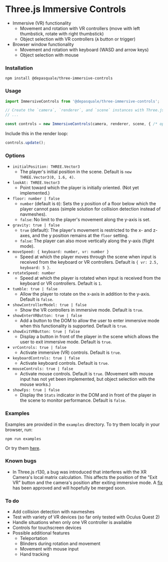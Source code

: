 # Three.js Immersive Controls

- Immersive (VR) functionality
  - Movement and rotation with VR controllers (move with left thumbstick, rotate with right thumbstick)
  - Object selection with VR controllers (`A` button or trigger)
- Browser window functionality
  - Movement and rotation with keyboard (WASD and arrow keys)
  - Object selection with mouse

### Installation

```
npm install @depasquale/three-immersive-controls
```

### Usage

```javascript
import ImmersiveControls from '@depasquale/three-immersive-controls';

// Create the `camera`, `renderer`, and `scene` instances with Three.js
// ...

const controls = new ImmersiveControls(camera, renderer, scene, { /* options */ });
```

Include this in the render loop:

```javascript
controls.update();
```

### Options

- `initialPosition: THREE.Vector3`
  - The player's initial position in the scene. Default is `new THREE.Vector3(0, 1.6, 4)`.
- `lookAt: THREE.Vector3`
  - Point toward which the player is initially oriented. (Not yet implemented.)
- `floor: number | false`
  - `number` (default is `0`): Sets the y position of a floor below which the player cannot pass (simple solution for collision detection instead of navmeshes).
  - `false`: No limit to the player's movement along the y-axis is set.
- `gravity: true | false`
  - `true` (default): The player's movement is restricted to the x- and z-axes, and the y position remains at the `floor` setting.
  - `false`: The player can also move vertically along the y-axis (flight mode).
- `moveSpeed: { keyboard: number, vr: number }`
  - Speed at which the player moves through the scene when input is received from the keyboard or VR controllers. Default is `{ vr: 2.5, keyboard: 5 }`.
- `rotateSpeed: number`
  - Speed at which the player is rotated when input is received from the keyboard or VR controllers. Default is `1`.
- `tumble: true | false`
  - Allow the player to rotate on the x-axis in addition to the y-axis. Default is `false`.
- `showControllerModel: true | false`
  - Show the VR controllers in immersive mode. Default is `true`.
- `showEnterVRButton: true | false`
  - Add a button to the DOM to allow the user to enter immersive mode when this functionality is supported. Default is `true`.
- `showExitVRButton: true | false`
  - Display a button in front of the player in the scene which allows the user to exit immersive mode. Default is `true`.
- `vrControls: true | false`
  - Activate immersive (VR) controls. Default is `true`.
- `keyboardControls: true | false`
  - Activate keyboard controls. Default is `true`.
- `mouseControls: true | false`
  - Activate mouse controls. Default is `true`. (Movement with mouse input has not yet been implemented, but object selection with the mouse works.)
- `showFps: true | false`
  - Display the `Stats` indicator in the DOM and in front of the player in the scene to monitor performance. Default is `false`.

### Examples

Examples are provided in the `examples` directory. To try them locally in your browser, run:

```
npm run examples
```

Or try them [here](https://unpkg.com/@depasquale/three-immersive-controls/examples/index.html).

### Known bugs

- In Three.js r130, a bug was introduced that interferes with the XR Camera's local matrix calculation. This affects the position of the "Exit VR" button and the camera's position after exiting immersive mode. A [fix](https://github.com/mrdoob/three.js/pull/22362) has been approved and will hopefully be merged soon.

### To do

- Add collision detection with navmeshes
- Test with variety of VR devices (so far only tested with Oculus Quest 2)
- Handle situations when only one VR controller is available
- Controls for touchscreen devices
- Possible additional features
  - Teleportation
  - Blinders during rotation and movement
  - Movement with mouse input
  - Hand tracking
